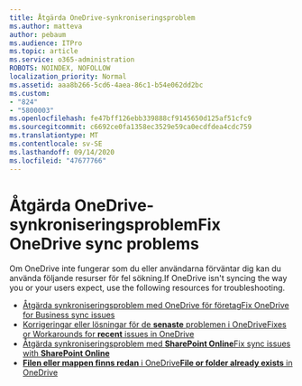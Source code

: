 ```yaml
---
title: Åtgärda OneDrive-synkroniseringsproblem
ms.author: matteva
author: pebaum
ms.audience: ITPro
ms.topic: article
ms.service: o365-administration
ROBOTS: NOINDEX, NOFOLLOW
localization_priority: Normal
ms.assetid: aaa8b266-5cd6-4aea-86c1-b54e062dd2bc
ms.custom:
- "824"
- "5800003"
ms.openlocfilehash: fe47bff126ebb339888cf9145650d125af51cfc9
ms.sourcegitcommit: c6692ce0fa1358ec3529e59ca0ecdfdea4cdc759
ms.translationtype: MT
ms.contentlocale: sv-SE
ms.lasthandoff: 09/14/2020
ms.locfileid: "47677766"
---
```

# <a name="fix-onedrive-sync-problems"></a><span data-ttu-id="ca67f-102">Åtgärda OneDrive-synkroniseringsproblem</span><span class="sxs-lookup"><span data-stu-id="ca67f-102">Fix OneDrive sync problems</span></span>

<span data-ttu-id="ca67f-103">Om OneDrive inte fungerar som du eller användarna förväntar dig kan du använda följande resurser för fel sökning.</span><span class="sxs-lookup"><span data-stu-id="ca67f-103">If OneDrive isn't syncing the way you or your users expect, use the following resources for troubleshooting.</span></span>

- [<span data-ttu-id="ca67f-104">Åtgärda synkroniseringsproblem med OneDrive för företag</span><span class="sxs-lookup"><span data-stu-id="ca67f-104">Fix OneDrive for Business sync issues</span></span>](https://support.microsoft.com/office/207e983e-146d-404c-a994-672ef29e1f90)
- [<span data-ttu-id="ca67f-105">Korrigeringar eller lösningar för de **senaste** problemen i OneDrive</span><span class="sxs-lookup"><span data-stu-id="ca67f-105">Fixes or Workarounds for **recent** issues in OneDrive</span></span>](https://support.office.com/article/36110213-f3f6-490d-8cb7-3833539def0b)
- [<span data-ttu-id="ca67f-106">Åtgärda synkroniseringsproblem med **SharePoint Online**</span><span class="sxs-lookup"><span data-stu-id="ca67f-106">Fix sync issues with **SharePoint Online**</span></span>](https://support.office.com/article/207e983e-146d-404c-a994-672ef29e1f90)
- [<span data-ttu-id="ca67f-107">**Filen eller mappen finns redan** i OneDrive</span><span class="sxs-lookup"><span data-stu-id="ca67f-107">**File or folder already exists** in OneDrive</span></span>](https://support.microsoft.com/office/7b8044ad-438d-41db-bbbf-4f66b8890408)
